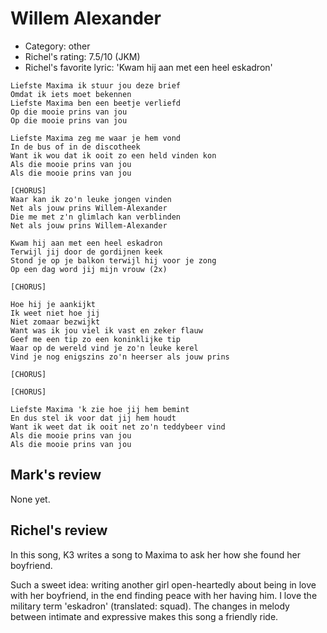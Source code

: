 # Willem Alexander

 * Category: other
 * Richel's rating: 7.5/10 (JKM)
 * Richel's favorite lyric: 'Kwam hij aan met een heel eskadron'

```
Liefste Maxima ik stuur jou deze brief
Omdat ik iets moet bekennen
Liefste Maxima ben een beetje verliefd
Op die mooie prins van jou
Op die mooie prins van jou

Liefste Maxima zeg me waar je hem vond
In de bus of in de discotheek
Want ik wou dat ik ooit zo een held vinden kon
Als die mooie prins van jou
Als die mooie prins van jou

[CHORUS]
Waar kan ik zo'n leuke jongen vinden
Net als jouw prins Willem-Alexander
Die me met z'n glimlach kan verblinden
Net als jouw prins Willem-Alexander

Kwam hij aan met een heel eskadron
Terwijl jij door de gordijnen keek
Stond je op je balkon terwijl hij voor je zong
Op een dag word jij mijn vrouw (2x)

[CHORUS]

Hoe hij je aankijkt
Ik weet niet hoe jij
Niet zomaar bezwijkt
Want was ik jou viel ik vast en zeker flauw
Geef me een tip zo een koninklijke tip
Waar op de wereld vind je zo'n leuke kerel
Vind je nog enigszins zo'n heerser als jouw prins

[CHORUS]

[CHORUS]

Liefste Maxima 'k zie hoe jij hem bemint
En dus stel ik voor dat jij hem houdt
Want ik weet dat ik ooit net zo'n teddybeer vind
Als die mooie prins van jou
Als die mooie prins van jou
```

## Mark's review

None yet.

## Richel's review

In this song, K3 writes a song to Maxima to ask her how she found her boyfriend.

Such a sweet idea: writing another girl open-heartedly about being in love with her boyfriend,
in the end finding peace with her having him. I love the military term 'eskadron' (translated: squad).
The changes in melody between intimate and expressive makes this song a friendly ride.

